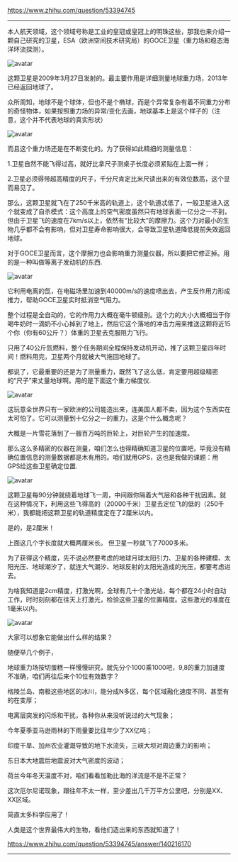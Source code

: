 https://www.zhihu.com/question/53394745

***

本人航天领域，这个领域号称是工业的皇冠或皇冠上的明珠这些，那我也来介绍一颗自己研究的卫星，ESA（欧洲空间技术研究局）的GOCE卫星（重力场和稳态海洋环流探测）。

![avatar](/resource/GOCE%E5%8D%AB%E6%98%9F.jpg)

这颗卫星是2009年3月27日发射的。最主要作用是详细测量地球重力场，2013年已经返回地球了。

众所周知，地球不是个球体，但也不是个椭球，而是个异常复杂有着不同重力分布的奇怪物体，如果按照重力场的异常/变化去画，地球基本上是这个样子的（注意，这个并不代表地球的真实形状）

![avatar](/resource/GOCE%E5%8D%AB%E6%98%9F2.jpg)

而且这个重力场还是在不断变化的。为了获得如此精细的测量信息：

1.卫星自然不能飞得过高，就好比拿尺子测桌子长度必须紧贴在上面一样；

2.卫星必须得带超高精度的尺子，千分尺肯定比米尺读出来的有效位数高，这个显而易见了。

那么，这颗卫星就飞在了250千米高的轨道上，这个轨道忒低了，一般卫星进入这个就变成了自杀模式：这个高度上的空气密度虽然只有地球表面一亿分之一不到，但由于卫星飞的速度在7km/s以上，依然有“比较大”的摩擦力。这个力对最小的生物几乎都不会有影响，但对卫星寿命影响很大，会导致卫星轨道降低提前失效返回地球。

对于GOCE卫星而言，这个摩擦力也会影响重力测量仪器，所以要把它修正掉。用的是一种叫做等离子发动机的东西.

![avatar](/resource/GOCE%E5%8D%AB%E6%98%9F3.jpg)

它利用电离的氙，在电磁场里加速到40000m/s的速度喷出去，产生反作用力形成推力，帮助GOCE卫星实时抵消空气阻力。

整个过程是全自动的，它的作用力大概在毫牛顿级别。这个力的大小大概相当于你喝牛奶时一滴奶不小心掉到了地上，然后它这个落地的冲击力用来推送这颗将近15个你（你有60公斤？）体重的卫星去克服阻力飞行。

只用了40公斤氙燃料，整个任务期间全程保持发动机开动，推了这颗卫星四年时间！燃料用完，卫星两个月就被大气拖回地球了。

都说了，它最重要的还是为了测量重力，既然飞了这么低，肯定要用超级精密的“尺子”来丈量地球啊。用的是下面这个重力梯度仪.

![avatar](/resource/GOCE%E5%8D%AB%E6%98%9F4.jpg)

这玩意全世界只有一家欧洲的公司能造出来，连美国人都不卖，因为这个东西实在太可怕了。它可以测量到十亿分之一的重力，这是个什么概念呢？

大概是一片雪花落到了一艘百万吨的巨轮上，对巨轮产生的加速度。

那么这么多精密的仪器在测量，咱们怎么也得精确知道卫星的位置吧，毕竟没有精确位置信息的测量数据都是木有用的。咱们就用GPS，这也是我做的课题：用GPS给这些卫星确定位置.

![avatar](/resource/GOCE%E5%8D%AB%E6%98%9F5.jpg)

这颗卫星每90分钟就绕着地球飞一周，中间跟你隔着大气层和各种干扰因素。就在这种情况下，利用这些飞得高的（20000千米）卫星去定位飞的低的（250千米），我都能把这颗卫星的轨道精度定在了2厘米以内。

是的，是2厘米！

上面这几个字长度就大概两厘米长。
但卫星一秒就飞了7000多米。

为了获得这个精度，先不说必然要考虑的地球月球太阳引力、卫星的各种建模、太阳光压、地球潮汐了，就连大气潮汐、地球反射的太阳光造成的光压，都要考虑进去。

为啥我知道是2cm精度，打激光啊，全球有几十个激光站，每个都在24小时自动工作，时时刻刻都在往天上打激光，检验这些卫星的位置精度。这些激光的准度在1毫米以内。

![avatar](/resource/GOCE%E5%8D%AB%E6%98%9F6.jpg)

大家可以想象它能做出什么样的结果？

随便举几个例子，

地球重力场按切蛋糕一样慢慢研究，就先分个1000乘1000吧，9,8的重力加速度不准确，咱们再往后来个10位有效数字？

格陵兰岛、南极这些地区的冰川，能分成N多区，每个区域融化速度不同、甚至有的在变厚；

电离层突发的闪烁和干扰，各种你从来没听说过的大气现象；

今年夏季亚马逊雨林的下雨量要比往年少了XX亿吨；

印度干旱、加州农业灌溉导致的地下水流失，三峡大坝对周边重力的影响；

东日本大地震后地震波对大气密度的波动；

荷兰今年冬天温度不对，咱们看看加勒比海的洋流是不是不正常？

这次厄尔尼诺现象，跟往年不太一样，至少差出几千万平方公里吧，分别是XX、XX区域。

简直太多科学应用了！

人类是这个世界最伟大的生物，看他们造出来的东西就知道了！

https://www.zhihu.com/question/53394745/answer/140216170

****************************************************************


